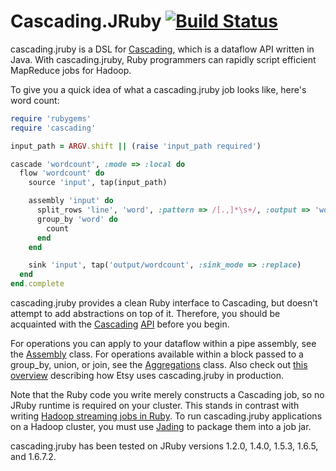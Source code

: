 # Cascading.JRuby [![Build Status](https://secure.travis-ci.org/mrwalker/cascading.jruby.png)](http://travis-ci.org/mrwalker/cascading.jruby)

cascading.jruby is a DSL for [Cascading](http://www.cascading.org/), which is a dataflow API written in Java.  With cascading.jruby, Ruby programmers can rapidly script efficient MapReduce jobs for Hadoop.

To give you a quick idea of what a cascading.jruby job looks like, here's word count:

```ruby
require 'rubygems'
require 'cascading'

input_path = ARGV.shift || (raise 'input_path required')

cascade 'wordcount', :mode => :local do
  flow 'wordcount' do
    source 'input', tap(input_path)

    assembly 'input' do
      split_rows 'line', 'word', :pattern => /[.,]*\s+/, :output => 'word'
      group_by 'word' do
        count
      end
    end

    sink 'input', tap('output/wordcount', :sink_mode => :replace)
  end
end.complete
```

cascading.jruby provides a clean Ruby interface to Cascading, but doesn't attempt to add abstractions on top of it.  Therefore, you should be acquainted with the [Cascading](http://docs.cascading.org/cascading/2.0/userguide/html/) [API](http://docs.cascading.org/cascading/2.0/javadoc/) before you begin.

For operations you can apply to your dataflow within a pipe assembly, see the [Assembly](http://rubydoc.info/gems/cascading.jruby/0.0.10/Cascading/Assembly) class.  For operations available within a block passed to a group_by, union, or join, see the [Aggregations](http://rubydoc.info/gems/cascading.jruby/0.0.10/Cascading/Aggregations) class. Also check out [this overview](http://codeascraft.com/2010/02/24/analyzing-etsys-data-with-hadoop-and-cascading/) describing how Etsy uses cascading.jruby in production.

Note that the Ruby code you write merely constructs a Cascading job, so no JRuby runtime is required on your cluster.  This stands in contrast with writing [Hadoop streaming jobs in Ruby](http://www.quora.com/How-do-the-different-options-for-Ruby-on-Hadoop-compare).  To run cascading.jruby applications on a Hadoop cluster, you must use [Jading](https://github.com/etsy/jading) to package them into a job jar.

cascading.jruby has been tested on JRuby versions 1.2.0, 1.4.0, 1.5.3, 1.6.5, and 1.6.7.2.

